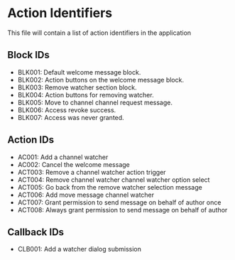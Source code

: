 # Action Identifiers

This file will contain a list of action identifiers in the application

## Block IDs

- BLK001: Default welcome message block.
- BLK002: Action buttons on the welcome message block.
- BLK003: Remove watcher section block.
- BLK004: Action buttons for removing watcher.
- BLK005: Move to channel channel request message.
- BLK006: Access revoke success.
- BLK007: Access was never granted.

## Action IDs

- AC001: Add a channel watcher
- AC002: Cancel the welcome message
- ACT003: Remove a channel watcher action trigger
- ACT004: Remove channel watcher channel watcher option select
- ACT005: Go back from the remove watcher selection message
- ACT006: Add move message channel watcher
- ACT007: Grant permission to send message on behalf of author once
- ACT008: Always grant permission to send message on behalf of author

## Callback IDs

- CLB001: Add a watcher dialog submission
